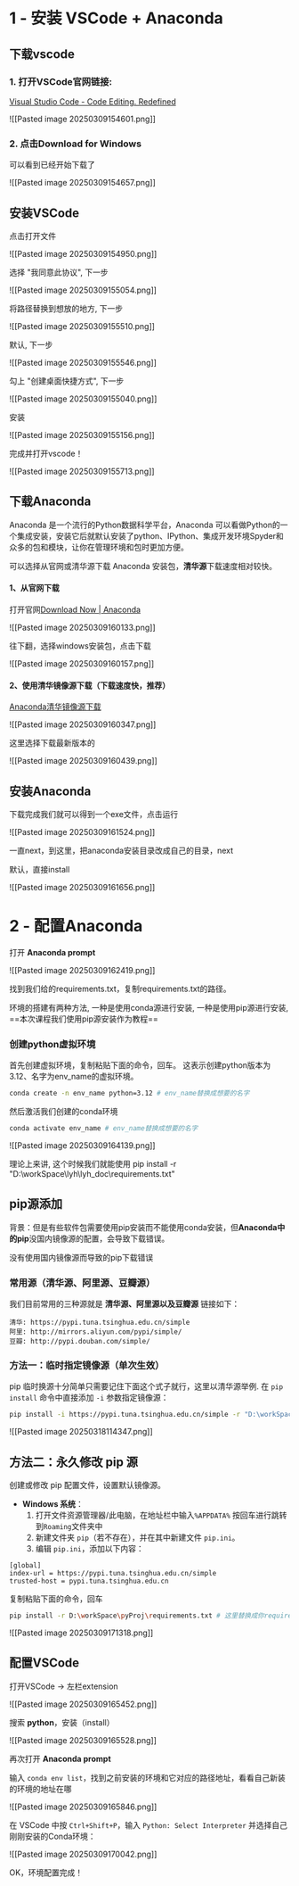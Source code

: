 
# 1 - 安装 VSCode + Anaconda

## 下载vscode

### 1. 打开VSCode官网链接:
[Visual Studio Code - Code Editing. Redefined](https://code.visualstudio.com/)

![[Pasted image 20250309154601.png]]

### 2. 点击Download for Windows

可以看到已经开始下载了

![[Pasted image 20250309154657.png]]

## 安装VSCode

点击打开文件

![[Pasted image 20250309154950.png]]

选择 "我同意此协议", 下一步

![[Pasted image 20250309155054.png]]

将路径替换到想放的地方, 下一步

![[Pasted image 20250309155510.png]]

默认, 下一步

![[Pasted image 20250309155546.png]]

勾上 "创建桌面快捷方式", 下一步

![[Pasted image 20250309155040.png]]

安装

![[Pasted image 20250309155156.png]]

完成并打开vscode！

![[Pasted image 20250309155713.png]]

## 下载Anaconda

Anaconda 是一个流行的Python数据科学平台，Anaconda 可以看做Python的一个集成安装，安装它后就默认安装了python、IPython、集成开发环境Spyder和众多的包和模块，让你在管理环境和包时更加方便。

可以选择从官网或清华源下载 Anaconda 安装包，**清华源**下载速度相对较快。

#### 1、从官网下载

打开官网[Download Now | Anaconda](https://www.anaconda.com/download/success)

![[Pasted image 20250309160133.png]]

往下翻，选择windows安装包，点击下载

![[Pasted image 20250309160157.png]]

#### 2、使用清华镜像源下载（下载速度快，推荐）

[Anaconda清华镜像源下载](https://mirrors.tuna.tsinghua.edu.cn/anaconda/archive/?C=M&O=D "Anaconda清华镜像源下载")

![[Pasted image 20250309160347.png]]

这里选择下载最新版本的

![[Pasted image 20250309160439.png]]

## 安装Anaconda

下载完成我们就可以得到一个exe文件，点击运行

![[Pasted image 20250309161524.png]]

一直next，到这里，把anaconda安装目录改成自己的目录，next

默认，直接install

![[Pasted image 20250309161656.png]]

# 2 - 配置Anaconda

打开 **Anaconda prompt**

![[Pasted image 20250309162419.png]]

找到我们给的requirements.txt，复制requirements.txt的路径。

环境的搭建有两种方法, 一种是使用conda源进行安装, 一种是使用pip源进行安装, ==本次课程我们使用pip源安装作为教程==
### 创建python虚拟环境

首先创建虚拟环境，复制粘贴下面的命令，回车。
这表示创建python版本为3.12、名字为env_name的虚拟环境。

```bash
conda create -n env_name python=3.12 # env_name替换成想要的名字
```

然后激活我们创建的conda环境

```bash
conda activate env_name # env_name替换成想要的名字
```

![[Pasted image 20250309164139.png]]

理论上来讲, 这个时候我们就能使用
pip install -r "D:\workSpace\lyh\lyh_doc\requirements.txt"
## pip源添加

背景：但是有些软件包需要使用pip安装而不能使用conda安装，但**Anaconda中的pip**没国内镜像源的配置，会导致下载错误。

没有使用国内镜像源而导致的pip下载错误

### 常用源（清华源、阿里源、豆瓣源）

我们目前常用的三种源就是 **清华源、阿里源以及豆瓣源** 链接如下：
```
清华: https://pypi.tuna.tsinghua.edu.cn/simple  
阿里: http://mirrors.aliyun.com/pypi/simple/  
豆瓣: http://pypi.douban.com/simple/
```

### 方法一：临时指定镜像源（单次生效）


pip 临时换源十分简单只需要记住下面这个式子就行，这里以清华源举例. 
在 `pip install` 命令中直接添加 `-i` 参数指定镜像源：

```bash
pip install -i https://pypi.tuna.tsinghua.edu.cn/simple -r "D:\workSpace\lyh\lyh_doc\requirements.txt" # 这里替换成你requirements.txt的实际路径
```


![[Pasted image 20250318114347.png]]
## 方法二：永久修改 pip 源

创建或修改 pip 配置文件，设置默认镜像源。

- **Windows 系统**：
	1. 打开文件资源管理器/此电脑，在地址栏中输入`%APPDATA%` 按回车进行跳转到`Roaming`文件夹中
	2. 新建文件夹 `pip`（若不存在），并在其中新建文件 `pip.ini`。
	3. 编辑 `pip.ini`，添加以下内容：

```
[global]
index-url = https://pypi.tuna.tsinghua.edu.cn/simple
trusted-host = pypi.tuna.tsinghua.edu.cn
```

复制粘贴下面的命令，回车
```bash
pip install -r D:\workSpace\pyProj\requirements.txt # 这里替换成你requirements.txt的实际路径
```

![[Pasted image 20250309171318.png]]

## 配置VSCode

打开VSCode -> 左栏extension

![[Pasted image 20250309165452.png]]

搜索 **python**，安装（install）

![[Pasted image 20250309165528.png]]

再次打开 **Anaconda prompt**

输入 `conda env list`，找到之前安装的环境和它对应的路径地址，看看自己新装的环境的地址在哪

![[Pasted image 20250309165846.png]]

在 VSCode 中按 `Ctrl+Shift+P`，输入 `Python: Select Interpreter` 并选择自己刚刚安装的Conda环境：

![[Pasted image 20250309170042.png]]

OK，环境配置完成！

